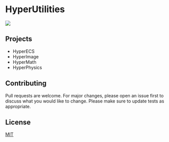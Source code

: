 ﻿# HyperUtilities
![](https://img.shields.io/badge/license-MIT-yellow)

## Projects
- HyperECS
- HyperImage
- HyperMath
- HyperPhysics

## Contributing
Pull requests are welcome. For major changes, please open an issue first to discuss what you would like to change.
Please make sure to update tests as appropriate.

## License
[MIT](https://choosealicense.com/licenses/mit/)
